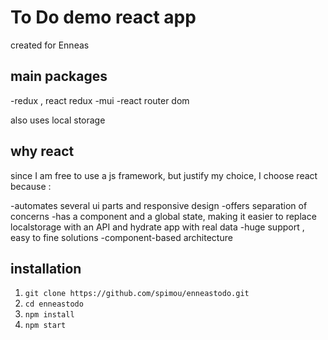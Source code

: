 # To Do demo react app

created for Enneas 

## main packages

-redux , react redux
-mui
-react router dom

also uses local storage

## why react

since I am free to use a js framework, but justify my choice, I choose react because : 

-automates several ui parts and responsive design
-offers separation of concerns 
-has a component and a global state, making it easier to replace localstorage with an API and hydrate app with real data
-huge support , easy to fine solutions
-component-based architecture

## installation

1. `git clone https://github.com/spimou/enneastodo.git` 
2. `cd enneastodo`
3. `npm install`
4. `npm start`